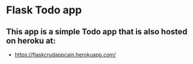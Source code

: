 # Flask Todo app
## This app is a simple Todo app that is also hosted on heroku at:
- https://flaskcrudappcain.herokuapp.com/
